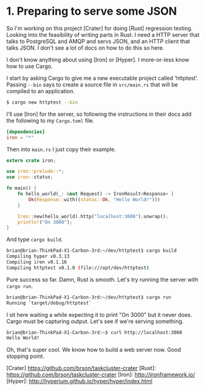# 1. Preparing to serve some JSON

So I'm working on this project [Crater] for doing [Rust] regression testing. Looking into the feasibility of writing parts in Rust. I need a HTTP server that talks to PostgreSQL and AMQP and servs JSON, and an HTTP client that talks JSON. I don't see a lot of docs on how to do this so here.

I don't know anything about using [Iron] or [Hyper]. I more-or-less know how to use Cargo.

I start by asking Cargo to give me a new executable project called 'httptest'. Passing `--bin` says
to create a source file in `src/main.rs` that will be compiled to an application.

```sh
$ cargo new httptest --bin
```

I'll use [Iron] for the server, so following the instructions in their docs add the following
to my `Cargo.toml` file.

```toml
[dependencies]
iron = "*"
```

Then into `main.rs` I just copy their example.

```rust
extern crate iron;

use iron::prelude::*;
use iron::status;

fn main() {
    fn hello_world(_: &mut Request) -> IronResult<Response> {
        Ok(Response::with((status::Ok, "Hello World!")))
    }

    Iron::new(hello_world).http("localhost:3000").unwrap();
    println!("On 3000");
}
```

And type `cargo build`.

```sh
brian@brian-ThinkPad-X1-Carbon-3rd:~/dev/httptest⟫ cargo build
Compiling hyper v0.3.13
Compiling iron v0.1.16
Compiling httptest v0.1.0 (file:///opt/dev/httptest)
```

Pure success so far. Damn, Rust is smooth. Let's try running the server with `cargo run`.

```sh
brian@brian-ThinkPad-X1-Carbon-3rd:~/dev/httptest⟫ cargo run
Running `target/debug/httptest`
```

I sit here waiting a while expecting it to print "On 3000" but it never does. Cargo
must be capturing output. Let's see if we're serving something.

```sh
brian@brian-ThinkPad-X1-Carbon-3rd:~⟫ curl http://localhost:3000
Hello World!
```

Oh, that's super cool. We know how to build a web server now. Good stopping point.














[Crater] https://github.com/brson/taskcluster-crater
[Rust]: https://github.com/brson/taskcluster-crater
[Iron]: http://ironframework.io/
[Hyper]: http://hyperium.github.io/hyper/hyper/index.html
